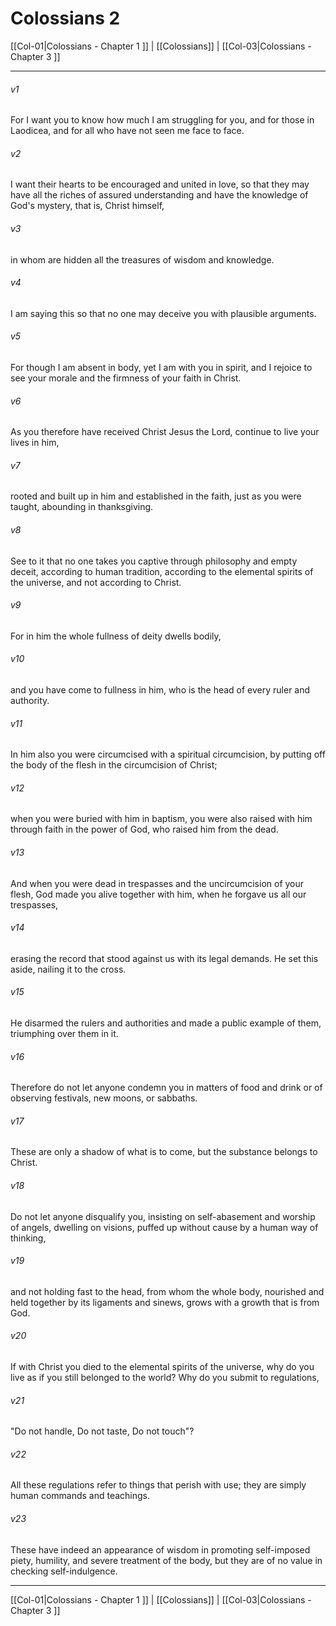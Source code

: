 # Colossians 2

[[Col-01|Colossians - Chapter 1 ]] | [[Colossians]] | [[Col-03|Colossians - Chapter 3 ]]
***

###### v1
For I want you to know how much I am struggling for you, and for those in Laodicea, and for all who have not seen me face to face.
###### v2
I want their hearts to be encouraged and united in love, so that they may have all the riches of assured understanding and have the knowledge of God's mystery, that is, Christ himself,
###### v3
in whom are hidden all the treasures of wisdom and knowledge.
###### v4
I am saying this so that no one may deceive you with plausible arguments.
###### v5
For though I am absent in body, yet I am with you in spirit, and I rejoice to see your morale and the firmness of your faith in Christ.
###### v6
As you therefore have received Christ Jesus the Lord, continue to live your lives in him,
###### v7
rooted and built up in him and established in the faith, just as you were taught, abounding in thanksgiving.
###### v8
See to it that no one takes you captive through philosophy and empty deceit, according to human tradition, according to the elemental spirits of the universe, and not according to Christ.
###### v9
For in him the whole fullness of deity dwells bodily,
###### v10
and you have come to fullness in him, who is the head of every ruler and authority.
###### v11
In him also you were circumcised with a spiritual circumcision, by putting off the body of the flesh in the circumcision of Christ;
###### v12
when you were buried with him in baptism, you were also raised with him through faith in the power of God, who raised him from the dead.
###### v13
And when you were dead in trespasses and the uncircumcision of your flesh, God made you alive together with him, when he forgave us all our trespasses,
###### v14
erasing the record that stood against us with its legal demands. He set this aside, nailing it to the cross.
###### v15
He disarmed the rulers and authorities and made a public example of them, triumphing over them in it.
###### v16
Therefore do not let anyone condemn you in matters of food and drink or of observing festivals, new moons, or sabbaths.
###### v17
These are only a shadow of what is to come, but the substance belongs to Christ.
###### v18
Do not let anyone disqualify you, insisting on self-abasement and worship of angels, dwelling on visions, puffed up without cause by a human way of thinking,
###### v19
and not holding fast to the head, from whom the whole body, nourished and held together by its ligaments and sinews, grows with a growth that is from God.
###### v20
If with Christ you died to the elemental spirits of the universe, why do you live as if you still belonged to the world? Why do you submit to regulations,
###### v21
"Do not handle, Do not taste, Do not touch"?
###### v22
All these regulations refer to things that perish with use; they are simply human commands and teachings.
###### v23
These have indeed an appearance of wisdom in promoting self-imposed piety, humility, and severe treatment of the body, but they are of no value in checking self-indulgence.

***

[[Col-01|Colossians - Chapter 1 ]] | [[Colossians]] | [[Col-03|Colossians - Chapter 3 ]]
